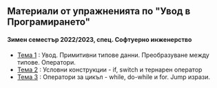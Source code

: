 ## Материали от упражненията по "Увод в Програмирането"
#### Зимен семестър 2022/2023, спец. Софтуерно инженерство

- [Тема 1](https://github.com/s1dvicious/Introduction-to-Programming-22-23/tree/main/Sem%2001) : Увод. Примитивни типове данни. Преобразуване между типове. Оператори.
- [Тема 2](https://github.com/s1dvicious/Introduction-to-Programming-22-23/tree/main/Sem%2002) : Условни конструкции - if, switch и тернарен оператор
- [Тема 3](https://github.com/s1dvicious/Introduction-to-Programming-22-23/tree/main/Sem%2003) : Оператори за цикъл - while, do-while и for. Jump изрази.
